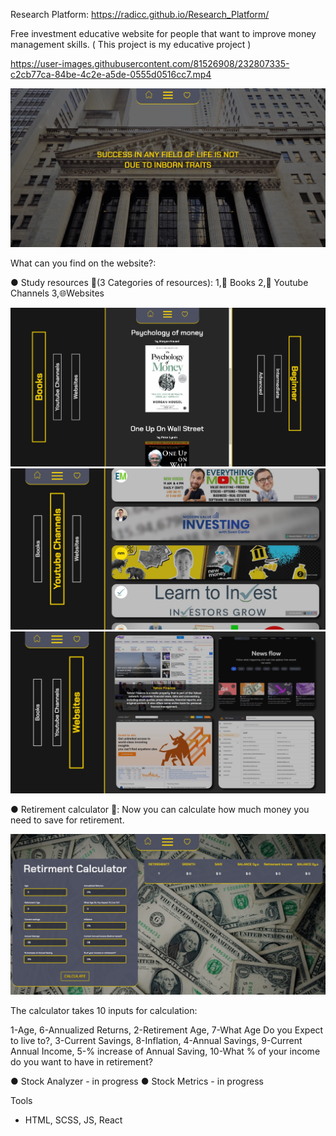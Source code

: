Research Platform: https://radicc.github.io/Research_Platform/

Free investment educative website for people that want to improve money management skills.
( This project is my educative project )


https://user-images.githubusercontent.com/81526908/232807335-c2cb77ca-84be-4c2e-a5de-0555d0516cc7.mp4


![Alt text](/src/Home/images/wallstreetProject.jpg "Study resources")

What can you find on the website?:

● Study resources 📖(3 Categories of resources):
1,📕 Books
2,🎦 Youtube Channels
3,🌐Websites

![Alt text](/src/Home/images/StudyBooks.jpg "Study resources")
![Alt text](/src/Home/images/StudyYoutubers.jpg "Study resources")
![Alt text](/src/Home/images/StudyWebsites.jpg "Study resources")

● Retirement calculator 👴:
Now you can calculate how much money you need to save for retirement.

![Alt text](/src/Home/images/RetirementCalculator1.jpg "Retirement calculator")

The calculator takes 10 inputs for calculation:

1-Age, 6-Annualized Returns,
2-Retirement Age, 7-What Age Do you Expect to live to?,
3-Current Savings, 8-Inflation,
4-Annual Savings, 9-Current Annual Income,
5-% increase of Annual Saving, 10-What % of your income do you want to have in retirement?

● Stock Analyzer - in progress
● Stock Metrics - in progress

Tools

- HTML, SCSS, JS, React
